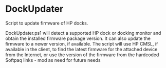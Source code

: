 # DockUpdater
Script to update firmware of HP docks.

DockUpdater.ps1 will detect a supported HP dock or docking monitor and obtain the installed firmware package version. It can also update the firmware to a newer version, if available. The script will use HP CMSL, if available in the client, to find the latest firmware for the attached device from the Internet, or use the version of the firmware from the hardcoded Softpaq links - mod as need for future needs
